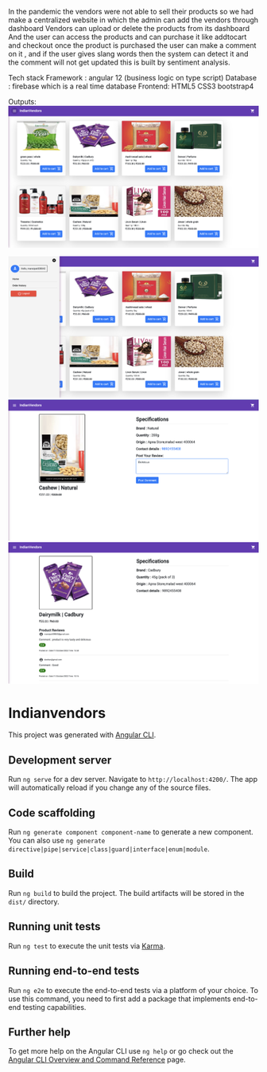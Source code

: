 In the pandemic the vendors were not able to sell their products so we had make a centralized website in which the admin can add the vendors through dashboard Vendors can upload or delete the products from its dashboard And the user can access the products and can purchase it like addtocart and checkout once the product is purchased the user can make a comment on it , and if the user gives slang words then the system can detect it and the comment will not get updated this is built by sentiment analysis. 

Tech stack
Framework : angular 12 (business logic on type script)
Database : firebase which is a real time database
Frontend: HTML5 CSS3 bootstrap4



Outputs:
![Alt Text](https://github.com/mansi2804/Indian-Vendors/blob/main/main.png?raw=true)

![Alt Text](https://github.com/mansi2804/Indian-Vendors/blob/main/ss3.png?raw=true)
![Alt Text](https://github.com/mansi2804/Indian-Vendors/blob/main/ss2.png?raw=true)
![Alt Text](https://github.com/mansi2804/Indian-Vendors/blob/main/ss.png?raw=true)



# Indianvendors

This project was generated with [Angular CLI](https://github.com/angular/angular-cli).

## Development server

Run `ng serve` for a dev server. Navigate to `http://localhost:4200/`. The app will automatically reload if you change any of the source files.

## Code scaffolding

Run `ng generate component component-name` to generate a new component. You can also use `ng generate directive|pipe|service|class|guard|interface|enum|module`.

## Build

Run `ng build` to build the project. The build artifacts will be stored in the `dist/` directory.

## Running unit tests

Run `ng test` to execute the unit tests via [Karma](https://karma-runner.github.io).

## Running end-to-end tests

Run `ng e2e` to execute the end-to-end tests via a platform of your choice. To use this command, you need to first add a package that implements end-to-end testing capabilities.

## Further help

To get more help on the Angular CLI use `ng help` or go check out the [Angular CLI Overview and Command Reference](https://angular.io/cli) page.
